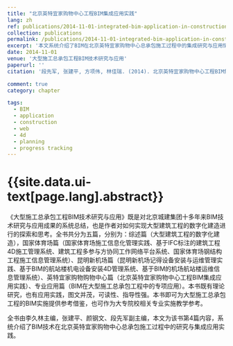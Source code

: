 ```yaml
---
title: "北京英特宜家购物中心工程BIM集成应用实践"
lang: zh
ref: publications/2014-11-01-integrated-bim-application-in-construction-of-ikea-shopping-mall
collection: publications
permalink: /publications/2014-11-01-integrated-bim-application-in-construction-of-ikea-shopping-mall
excerpt: '本文系统介绍了BIM在北京英特宜家购物中心总承包施工过程中的集成研究与应用情况'
date: 2014-11-01
venue: '大型施工总承包工程BIM技术研究与应用'
paperurl: ''
citation: '段先军, 张建平, 方项伟, 林佳瑞. (2014). 北京英特宜家购物中心工程BIM集成应用实践. <i>大型施工总承包工程BIM技术研究与应用</i>, 143-162. 中国建筑工业出版社. 中国, 北京.'

comment: true
category: chapter

tags: 
  - BIM
  - application
  - construction
  - web
  - 4d
  - planning
  - progress tracking
---
```



{{site.data.ui-text[page.lang].abstract}}
====

《大型施工总承包工程BIM技术研究与应用》既是对北京城建集团十多年来BIM技术研究与应用成果的系统总结，也是作者对如何实现大型建筑工程的数字化建造进行的探索和思考。全书共分为五篇，分别为：综述篇（大型建筑工程的数字化建造），国家体育场篇（国家体育场施工信息化管理实践、基于IFC标注的建筑工程4D施工管理系统、建筑工程多参与方协同工作网络平台系统、国家体育场钢结构工程施工信息管理系统）、昆明新机场篇（昆明新机场记得设备安装与运维管理实践、基于BIM的航站楼机电设备安装4D管理系统、基于BIM的机场航站楼运维信息管理系统）、英特宜家购物购物中心篇（北京英特宜家购物中心工程BIM集成应用实践）、专业应用篇（BIM在大型施工总承包工程中的专项应用）。本书既有理论研究，也有应用实践，图文并茂，可读性、指导性强。本书即可为大型施工总承包工程的BIM实施提供参考借鉴，也可作为大专院校相关专业实施教学参考。

全书由李久林主编，张建平、颜钢文、段先军副主编，本文为该书第4篇内容，系统介绍了BIM技术在北京英特宜家购物中心总承包施工过程中的研究与集成应用实践。
